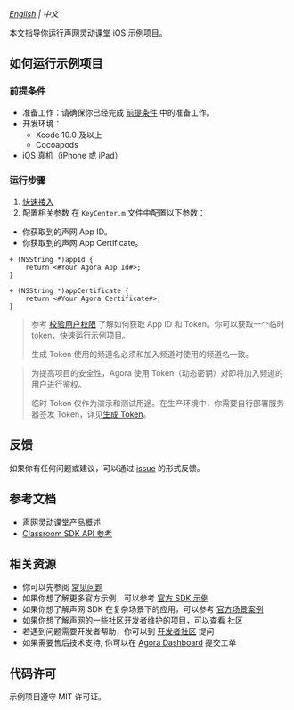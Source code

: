 _[English](README.md) | 中文_

本文指导你运行声网灵动课堂 iOS 示例项目。

## 如何运行示例项目

### 前提条件

- 准备工作：请确保你已经完成 [前提条件](https://docs.agora.io/cn/agora-class/agora_class_prep?platform=iOS) 中的准备工作。
- 开发环境：
  - Xcode 10.0 及以上
  - Cocoapods
- iOS 真机（iPhone 或 iPad）

### 运行步骤
1. [快速接入](https://docs.agora.io/cn/agora-class/agora_class_quickstart_ios?platform=iOS)
2. 配置相关参数
在 `KeyCenter.m` 文件中配置以下参数：
- 你获取到的声网 App ID。
- 你获取到的声网 App Certificate。
```
+ (NSString *)appId {
    return <#Your Agora App Id#>;
}

+ (NSString *)appCertificate {
    return <#Your Agora Certificate#>;
}
```
> 参考 [校验用户权限](https://docs.agora.io/cn/Agora%20Platform/token) 了解如何获取 App ID 和 Token。你可以获取一个临时 token，快速运行示例项目。
   >
   > 生成 Token 使用的频道名必须和加入频道时使用的频道名一致。

   > 为提高项目的安全性，Agora 使用 Token（动态密钥）对即将加入频道的用户进行鉴权。
   >
   > 临时 Token 仅作为演示和测试用途。在生产环境中，你需要自行部署服务器签发 Token，详见[生成 Token](https://docs.agora.io/cn/Interactive%20Broadcast/token_server)。

## 反馈
如果你有任何问题或建议，可以通过 [issue](https://github.com/AgoraIO-Community/CloudClass-iOS/issues) 的形式反馈。

## 参考文档
- [声网灵动课堂产品概述](https://docs.agora.io/cn/agora-class/product_agora_class?platform=iOS)
- [Classroom SDK API 参考](https://docs.agora.io/cn/agora-class/agora_class_api_ref_ios?platform=iOS)

## 相关资源

- 你可以先参阅 [常见问题](https://docs.agora.io/cn/faq)
- 如果你想了解更多官方示例，可以参考 [官方 SDK 示例](https://github.com/AgoraIO)
- 如果你想了解声网 SDK 在复杂场景下的应用，可以参考 [官方场景案例](https://github.com/AgoraIO-usecase)
- 如果你想了解声网的一些社区开发者维护的项目，可以查看 [社区](https://github.com/AgoraIO-Community)
- 若遇到问题需要开发者帮助，你可以到 [开发者社区](https://rtcdeveloper.com/) 提问
- 如果需要售后技术支持, 你可以在 [Agora Dashboard](https://dashboard.agora.io) 提交工单

## 代码许可

示例项目遵守 MIT 许可证。
